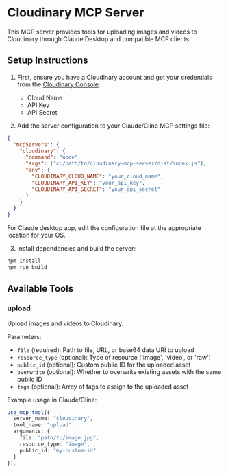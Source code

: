 # Cloudinary MCP Server

This MCP server provides tools for uploading images and videos to Cloudinary through Claude Desktop and compatible MCP clients.

## Setup Instructions

1. First, ensure you have a Cloudinary account and get your credentials from the [Cloudinary Console](https://console.cloudinary.com/settings/api-keys):
   - Cloud Name
   - API Key
   - API Secret

2. Add the server configuration to your Claude/Cline MCP settings file:

```json
{
  "mcpServers": {
    "cloudinary": {
      "command": "node",
      "args": ["c:/path/to/cloudinary-mcp-server/dist/index.js"],
      "env": {
        "CLOUDINARY_CLOUD_NAME": "your_cloud_name",
        "CLOUDINARY_API_KEY": "your_api_key",
        "CLOUDINARY_API_SECRET": "your_api_secret"
      }
    }
  }
}
```

For Claude desktop app, edit the configuration file at the appropriate location for your OS.

3. Install dependencies and build the server:
```bash
npm install
npm run build
```

## Available Tools

### upload

Upload images and videos to Cloudinary.

Parameters:
- `file` (required): Path to file, URL, or base64 data URI to upload
- `resource_type` (optional): Type of resource ('image', 'video', or 'raw')
- `public_id` (optional): Custom public ID for the uploaded asset
- `overwrite` (optional): Whether to overwrite existing assets with the same public ID
- `tags` (optional): Array of tags to assign to the uploaded asset

Example usage in Claude/Cline:
```typescript
use_mcp_tool({
  server_name: "cloudinary",
  tool_name: "upload",
  arguments: {
    file: "path/to/image.jpg",
    resource_type: "image",
    public_id: "my-custom-id"
  }
});

